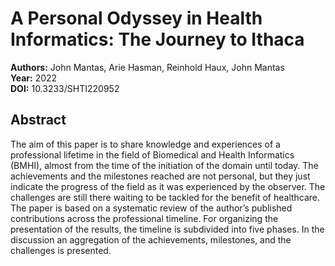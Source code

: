 # A Personal Odyssey in Health Informatics: The Journey to Ithaca

**Authors:** John Mantas, Arie Hasman, Reinhold Haux, John Mantas  
**Year:** 2022  
**DOI:** 10.3233/SHTI220952  

## Abstract
The aim of this paper is to share knowledge and experiences of a professional lifetime in the field of Biomedical and Health Informatics (BMHI), almost from the time of the initiation of the domain until today. The achievements and the milestones reached are not personal, but they just indicate the progress of the field as it was experienced by the observer. The challenges are still there waiting to be tackled for the benefit of healthcare. The paper is based on a systematic review of the author’s published contributions across the professional timeline. For organizing the presentation of the results, the timeline is subdivided into five phases. In the discussion an aggregation of the achievements, milestones, and the challenges is presented.

